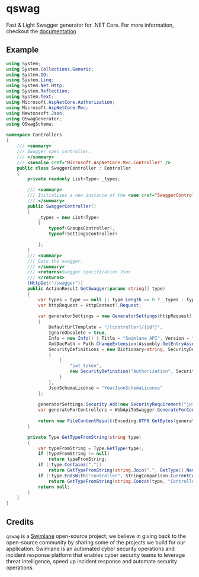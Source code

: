 # qswag

Fast & Light Swagger generator for .NET Core. For more information, checkout the [documentation](https://swimlane.gitbooks.io/qswag/content/)

## Example

```csharp
using System;
using System.Collections.Generic;
using System.IO;
using System.Linq;
using System.Net.Http;
using System.Reflection;
using System.Text;
using Microsoft.AspNetCore.Authorization;
using Microsoft.AspNetCore.Mvc;
using Newtonsoft.Json;
using QSwagGenerator;
using QSwagSchema;

namespace Controllers
{
    /// <summary>
    /// Swagger spec controller.
    /// </summary>
    /// <seealso cref="Microsoft.AspNetCore.Mvc.Controller" />
    public class SwaggerController : Controller
    {
        private readonly List<Type> _types;

        /// <summary>
        /// Initializes a new instance of the <see cref="SwaggerController"/> class.
        /// </summary>
        public SwaggerController()
        {
            _types = new List<Type>
            {
                typeof(GroupsController),
                typeof(SettingsController)

            };
        }
        /// <summary>
        /// Gets the swagger.
        /// </summary>
        /// <returns>Swagger specification Json
        /// </returns>
        [HttpGet("/swagger")]
        public ActionResult GetSwagger(params string[] type)
        {
            var types = type == null || type.Length <= 0 ? _types : type.Select(GetTypeFromString);
            var httpRequest = HttpContext?.Request;
            
            var generatorSettings = new GeneratorSettings(httpRequest)
            {
                DefaultUrlTemplate = "/[controller]/{id?}",
                IgnoreObsolete = true,
                Info = new Info() { Title = "Swimlane API", Version = "3.0" },
                XmlDocPath = Path.ChangeExtension(Assembly.GetEntryAssembly().Location, "xml"),
                SecurityDefinitions = new Dictionary<string, SecurityDefinition>()
                {
                    {
                        "jwt_token",
                        new SecurityDefinition("Authorization", SecuritySchemeType.ApiKey) {In = Location.Header}
                    }
                },
                JsonSchemaLicense = "YourJsonSchemaLicense"
            };
            
            generatorSettings.Security.Add(new SecurityRequirement("jwt_token"));
            var generateForControllers = WebApiToSwagger.GenerateForControllers(types, generatorSettings, nameof(GetSwagger));
            
            return new FileContentResult(Encoding.UTF8.GetBytes(generateForControllers), "application/json");
        }

        private Type GetTypeFromString(string type)
        {
            var typeFromString = Type.GetType(type);
            if (typeFromString != null)
                return typeFromString;
            if (!type.Contains("."))
                return GetTypeFromString(string.Join(".", GetType().Namespace, type));
            if (!type.EndsWith("controller", StringComparison.CurrentCultureIgnoreCase))
                return GetTypeFromString(string.Concat(type, "Controller"));
            return null;
        }
    }
}
```

## Credits
`qswag` is a [Swimlane](http://swimlane.com) open-source project; we believe in giving back to the open-source community by sharing some of the projects we build for our application. Swimlane is an automated cyber security operations and incident response platform that enables cyber security teams to leverage threat intelligence, speed up incident response and automate security operations.
